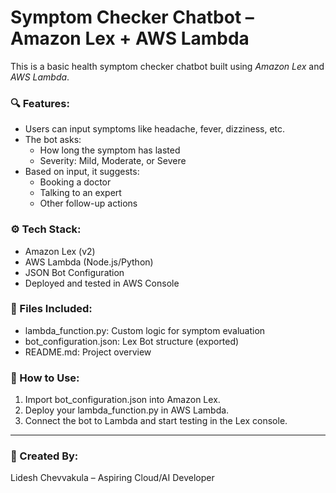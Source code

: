 # Symptom Checker Chatbot – Amazon Lex + AWS Lambda

This is a basic health symptom checker chatbot built using *Amazon Lex* and *AWS Lambda*.

### 🔍 Features:
- Users can input symptoms like headache, fever, dizziness, etc.
- The bot asks:
  - How long the symptom has lasted
  - Severity: Mild, Moderate, or Severe
- Based on input, it suggests:
  - Booking a doctor
  - Talking to an expert
  - Other follow-up actions

### ⚙ Tech Stack:
- Amazon Lex (v2)
- AWS Lambda (Node.js/Python)
- JSON Bot Configuration
- Deployed and tested in AWS Console

### 📁 Files Included:
- lambda_function.py: Custom logic for symptom evaluation
- bot_configuration.json: Lex Bot structure (exported)
- README.md: Project overview

### 🚀 How to Use:
1. Import bot_configuration.json into Amazon Lex.
2. Deploy your lambda_function.py in AWS Lambda.
3. Connect the bot to Lambda and start testing in the Lex console.

---

### 🤝 Created By:
Lidesh Chevvakula – Aspiring Cloud/AI Developer


